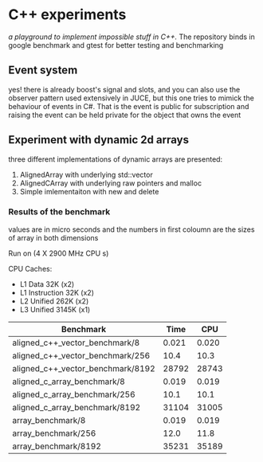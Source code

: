 # C++ experiments
*a playground to implement impossible stuff in C++.*
The repository binds in google benchmark and gtest for better testing and benchmarking

## Event system 
yes! there is already boost's signal and slots, and you can also use the observer pattern used extensively in JUCE, but this one tries to mimick the behaviour of events in C#. That is the event is public for subscription and raising the event can be held private for the object that owns the event

## Experiment with dynamic 2d arrays
three different implementations of dynamic arrays are presented:
1. AlignedArray with underlying std::vector
2. AlignedCArray with underlying raw pointers and malloc
3. Simple imlementaiton with new and delete

### Results of the benchmark

values are in micro seconds and the numbers in first coloumn are the sizes of array in both dimensions

Run on (4 X 2900 MHz CPU s)

CPU Caches:
  * L1 Data 32K (x2)
  * L1 Instruction 32K (x2)
  * L2 Unified 262K (x2)
  * L3 Unified 3145K (x1)
  
Benchmark | Time | CPU 
--- | --- | ---
aligned_c++_vector_benchmark/8 | 0.021  | 0.020  
aligned_c++_vector_benchmark/256 | 10.4  | 10.3  
aligned_c++_vector_benchmark/8192 |     28792    |     28743
aligned_c_array_benchmark/8 |     0.019    |     0.019
aligned_c_array_benchmark/256 |      10.1    |      10.1 
aligned_c_array_benchmark/8192 |     31104    |     31005 
array_benchmark/8              |     0.019    |     0.019 
array_benchmark/256            |      12.0    |      11.8 
array_benchmark/8192           |     35231    |     35189

